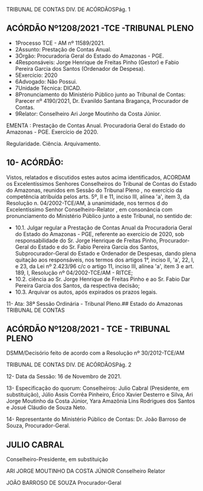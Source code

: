 TRIBUNAL DE CONTAS DIV. DE ACÓRDÃOSPág. 1

## ACÓRDÃO Nº1208/2021 -TCE -TRIBUNAL PLENO

- 1Processo TCE - AM nº 11589/2021.
- 2Assunto: Prestação de Contas Anual.
- 3Órgão: Procuradoria Geral do Estado do Amazonas - PGE.
- 4Responsáveis: Jorge Henrique de Freitas Pinho (Gestor) e Fabio Pereira Garcia dos Santos (Ordenador de Despesa).
- 5Exercício: 2020
- 6Advogado: Não Possui.
- 7Unidade Técnica: DICAD.
- 8Pronunciamento do Ministério Público junto ao Tribunal de Contas: Parecer  nº 4190/2021, Dr. Evanildo Santana Bragança, Procurador de Contas.
- 9Relator: Conselheiro Ari Jorge Moutinho da Costa Júnior.

EMENTA : Prestação de Contas Anual. Procuradoria Geral do Estado do Amazonas - PGE. Exercício de 2020.

Regularidade. Ciência. Arquivamento.

## 10- ACÓRDÃO:

Vistos, relatados e discutidos estes autos acima identificados, ACORDAM os Excelentíssimos Senhores Conselheiros do Tribunal de Contas do Estado do Amazonas, reunidos em Sessão do Tribunal Pleno , no exercício da competência atribuída pelos arts. 5º, II e 11, inciso III, alínea 'a', item 3, da Resolução n. 04/2002-TCE/AM, à unanimidade, nos  termos  d  do  Excelentíssimo  Senhor  Conselheiro-Relator , em  consonância com pronunciamento do Ministério Público junto a este Tribunal, no sentido de:

- 10.1. Julgar regular a Prestação de Contas Anual da Procuradoria Geral do Estado  do  Amazonas  -  PGE,  referente  ao  exercício  de  2020,  sob responsabilidade do Sr. Jorge Henrique de Freitas Pinho, Procurador-Geral  do  Estado  e  do  Sr. Fabio  Pereira  Garcia  dos Santos, Subprocurador-Geral do Estado e Ordenador de Despesas, dando plena  quitação  aos  responsáveis,  nos  termos  dos  artigos  1°, inciso II, 'a', 22, I, e 23, da Lei nº 2.423/96 c/c o artigo 11, inciso III, alínea 'a', item 3 e art. 189, I, Resolução nº 04/2002-TCE/AM - RITCE;
- 10.2. ciência  ao  Sr.  Jorge  Henrique  de  Freitas  Pinho  e  ao  Sr. Fabio Dar Pereira Garcia dos Santos, da respectiva decisão;
- 10.3. Arquivar os autos, após expirados os prazos legais.

11- Ata: 38ª Sessão Ordinária - Tribunal Pleno.## Estado do Amazonas TRIBUNAL DE CONTAS

## ACÓRDÃO Nº1208/2021 - TCE - TRIBUNAL PLENO

DSMM/Decisório feito de acordo com a Resolução nº 30/2012-TCE/AM

TRIBUNAL DE CONTAS DIV. DE ACÓRDÃOSPág. 2

12- Data da Sessão: 16 de Novembro de 2021.

13- Especificação do quorum: Conselheiros: Julio Cabral (Presidente, em substituição), Júlio Assis Corrêa Pinheiro, Érico Xavier Desterro e Silva, Ari Jorge Moutinho da Costa Júnior, Yara Amazônia Lins Rodrigues dos Santos e Josué Cláudio de Souza Neto.

14- Representante  do  Ministério  Público  de  Contas: Dr.  João  Barroso  de  Souza, Procurador-Geral.

## JULIO CABRAL

Conselheiro-Presidente, em substituição

ARI JORGE MOUTINHO DA COSTA JÚNIOR Conselheiro Relator

JOÃO BARROSO DE SOUZA Procurador-Geral